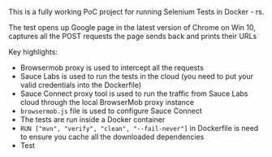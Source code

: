 This is a fully working PoC project for running Selenium Tests in Docker - rs.

The test opens up Google page in the latest version of Chrome on Win 10, captures all the POST requests the page sends back and prints their URLs


Key highlights:

- Browsermob proxy is used to intercept all the requests
- Sauce Labs is used to run the tests in the cloud (you need to put your valid credentials into the Dockerfile)
- Sauce Connect proxy tool is used to run the traffic from Sauce Labs cloud through the local BrowserMob proxy instance
- `browsermob.js` file is used to configure Sauce Connect
- The tests are run inside a Docker container
- `RUN ["mvn", "verify", "clean", "--fail-never"]` in Dockerfile is need to ensure you cache all the downloaded dependencies
- Test